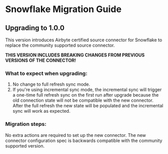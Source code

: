 # Snowflake Migration Guide

## Upgrading to 1.0.0

This version introduces Airbyte certified source connector for Snowflake to replace the community supported source connector.

**THIS VERSION INCLUDES BREAKING CHANGES FROM PREVIOUS VERSIONS OF THE CONNECTOR!**

### What to expect when upgrading:

1. No change to full refresh sync mode.
2. If you're using incremental sync mode, the incremental sync will trigger a one-time full refresh sync on the first run after upgrade because the old connection state will not be compatible with the new connector. After the full refresh the new state will be populated and the incremental sync will work as expected.

### Migration steps:
No extra actions are required to set up the new connector. The new connector configuration spec is backwards compatible with the community supported version.
